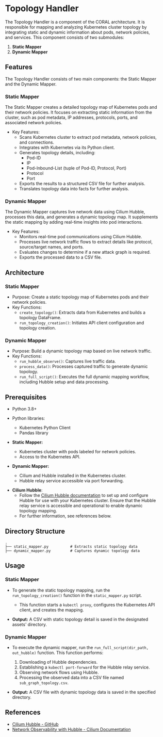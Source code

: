 # Topology Handler

The Topology Handler is a component of the CORAL architecture. It is responsible for mapping and analyzing Kubernetes cluster topology by integrating static and dynamic information about pods, network policies, and services. This component consists of two submodules:

1. **Static Mapper**
2. **Dynamic Mapper**


## Features

The Topology Handler consists of two main components: the Static Mapper and the Dynamic Mapper.

### Static Mapper
The Static Mapper creates a detailed topology map of Kubernetes pods and their network policies. It focuses on extracting static information from the cluster, such as pod metadata, IP addresses, protocols, ports, and associated network policies.

* Key Features:
  - Scans Kubernetes cluster to extract pod metadata, network policies, and connections.
  - Integrates with Kubernetes via its Python client.
  - Generates topology details, including:
    - Pod-ID
    - IP
    - Pod-Inbound-List (tuple of Pod-ID, Protocol, Port)
    - Protocol
    - Port
  - Exports the results to a structured CSV file for further analysis.
  - Translates topology data into facts for further analysis.

### Dynamic Mapper
The Dynamic Mapper captures live network data using Cilium Hubble, processes this data, and generates a dynamic topology map. It supplements the static mapping by adding real-time insights into pod interactions.

* Key Features:
  - Monitors real-time pod communications using Cilium Hubble.
  - Processes live network traffic flows to extract details like protocol, source/target names, and ports.
  - Evaluates changes to determine if a new attack graph is required.
  - Exports the processed data to a CSV file.


## Architecture

### Static Mapper
* Purpose: Create a static topology map of Kubernetes pods and their network policies.
* Key Functions:
  * `create_topology()`: Extracts data from Kubernetes and builds a topology DataFrame. 
  * `run_topology_creation()`: Initiates API client configuration and topology creation.

### Dynamic Mapper
* Purpose: Build a dynamic topology map based on live network traffic. 
* Key Functions:
  * `run_hubble_observe()`: Captures live traffic data. 
  * `process_data()`: Processes captured traffic to generate dynamic topology. 
  * `run_full_script()`: Executes the full dynamic mapping workflow, including Hubble setup and data processing.


## Prerequisites

- Python 3.8+
- Python libraries:
  - Kubernetes Python Client
  - Pandas library


- **Static Mapper:**
  - Kubernetes cluster with pods labeled for network policies.
  - Access to the Kubernetes API.
- **Dynamic Mapper:**
  - Cilium and Hubble installed in the Kubernetes cluster.
  - Hubble relay service accessible via port forwarding.

  
* **Cilium Hubble**: 
  * Follow the [Cilium Hubble documentation](https://github.com/cilium/hubble) to set up and configure Hubble for use with your Kubernetes cluster. Ensure that the Hubble relay service is accessible and operational to enable dynamic topology mapping.
  * For further information, see references below.



## Directory Structure
```
.
├── static_mapper.py          # Extracts static topology data
├── dynamic_mapper.py         # Captures dynamic topology data
```


## Usage

### Static Mapper
* To generate the static topology mapping, run the `run_topology_creation()` function in the `static_mapper.py` script. 
  * This function starts a `kubectl proxy`, configures the Kubernetes API client, and creates the mapping.

* **Output:**
A CSV with static topology detail is saved in the designated assets' directory.

### Dynamic Mapper
* To execute the dynamic mapper, run the `run_full_script(dir_path, out_hubble)` function. This function performs:
  1. Downloading of Hubble dependencies.
  2. Establishing a `kubectl port-forward` for the Hubble relay service.
  3. Observing network flows using Hubble.
  4. Processing the observed data into a CSV file named `sub_graph_topology.csv`.

* **Output:**
A CSV file with dynamic topology data is saved in the specified directory.


## References

* [Cilium Hubble - GitHub](https://github.com/cilium/hubble)
* [Network Observability with Hubble - Cilium Documentation](https://docs.cilium.io/en/stable/observability/hubble/)
